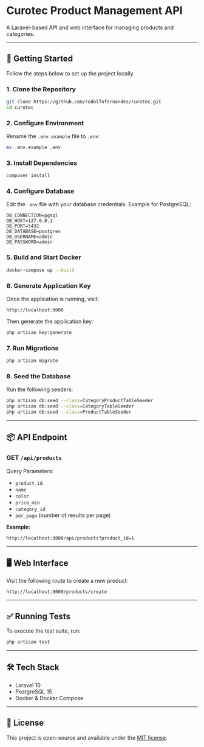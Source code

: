 # Curotec Product Management API

A Laravel-based API and web interface for managing products and categories.

---

## 🚀 Getting Started

Follow the steps below to set up the project locally.

### 1. Clone the Repository

```bash
git clone https://github.com/rodolfofernandes/curotec.git
cd curotec
```

### 2. Configure Environment

Rename the `.env.example` file to `.env`:

```bash
mv .env.example .env
```

### 3. Install Dependencies

```bash
composer install
```

### 4. Configure Database

Edit the `.env` file with your database credentials. Example for PostgreSQL:

```
DB_CONNECTION=pgsql
DB_HOST=127.0.0.1
DB_PORT=5432
DB_DATABASE=postgres
DB_USERNAME=admin
DB_PASSWORD=admin
```

### 5. Build and Start Docker

```bash
docker-compose up --build
```

### 6. Generate Application Key

Once the application is running, visit:

```
http://localhost:8000
```

Then generate the application key:

```bash
php artisan key:generate
```

### 7. Run Migrations

```bash
php artisan migrate
```

### 8. Seed the Database

Run the following seeders:

```bash
php artisan db:seed --class=CategoryProductTableSeeder
php artisan db:seed --class=CategoryTableSeeder
php artisan db:seed --class=ProductTableSeeder
```

---

## 📦 API Endpoint

### GET `/api/products`

Query Parameters:

- `product_id`
- `name`
- `color`
- `price_min`
- `category_id`
- `per_page` (number of results per page)

**Example:**

```
http://localhost:8000/api/products?product_id=1
```

---

## 🖥️ Web Interface

Visit the following route to create a new product:

```
http://localhost:8000/products/create
```

---

## ✅ Running Tests

To execute the test suite, run:

```bash
php artisan test
```

---

## 🛠️ Tech Stack

- Laravel 10
- PostgreSQL 15
- Docker & Docker Compose

---

## 📄 License

This project is open-source and available under the [MIT license](LICENSE).